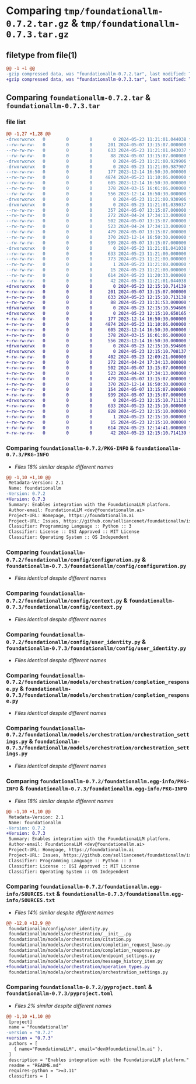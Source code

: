# Comparing `tmp/foundationallm-0.7.2.tar.gz` & `tmp/foundationallm-0.7.3.tar.gz`

## filetype from file(1)

```diff
@@ -1 +1 @@
-gzip compressed data, was "foundationallm-0.7.2.tar", last modified: Thu May 23 11:21:01 2024, max compression
+gzip compressed data, was "foundationallm-0.7.3.tar", last modified: Thu May 23 12:15:10 2024, max compression
```

## Comparing `foundationallm-0.7.2.tar` & `foundationallm-0.7.3.tar`

### file list

```diff
@@ -1,27 +1,28 @@
-drwxrwxrwx   0        0        0        0 2024-05-23 11:21:01.044038 foundationallm-0.7.2/
--rw-rw-rw-   0        0        0      201 2024-05-07 13:15:07.000000 foundationallm-0.7.2/LICENSE
--rw-rw-rw-   0        0        0      633 2024-05-23 11:21:01.043037 foundationallm-0.7.2/PKG-INFO
--rw-rw-rw-   0        0        0       88 2024-05-07 13:15:07.000000 foundationallm-0.7.2/README.md
-drwxrwxrwx   0        0        0        0 2024-05-23 11:21:00.929906 foundationallm-0.7.2/foundationallm/
-drwxrwxrwx   0        0        0        0 2024-05-23 11:21:00.987907 foundationallm-0.7.2/foundationallm/config/
--rw-rw-rw-   0        0        0      177 2023-12-14 16:50:30.000000 foundationallm-0.7.2/foundationallm/config/__init__.py
--rw-rw-rw-   0        0        0     4874 2024-05-23 11:10:06.000000 foundationallm-0.7.2/foundationallm/config/configuration.py
--rw-rw-rw-   0        0        0      605 2023-12-14 16:50:30.000000 foundationallm-0.7.2/foundationallm/config/context.py
--rw-rw-rw-   0        0        0      378 2024-03-15 16:01:06.000000 foundationallm-0.7.2/foundationallm/config/environment_variables.py
--rw-rw-rw-   0        0        0      556 2023-12-14 16:50:30.000000 foundationallm-0.7.2/foundationallm/config/user_identity.py
-drwxrwxrwx   0        0        0        0 2024-05-23 11:21:00.930906 foundationallm-0.7.2/foundationallm/models/
-drwxrwxrwx   0        0        0        0 2024-05-23 11:21:01.039037 foundationallm-0.7.2/foundationallm/models/orchestration/
--rw-rw-rw-   0        0        0      357 2024-05-07 13:15:07.000000 foundationallm-0.7.2/foundationallm/models/orchestration/__init__.py
--rw-rw-rw-   0        0        0      272 2024-04-24 17:34:13.000000 foundationallm-0.7.2/foundationallm/models/orchestration/citation.py
--rw-rw-rw-   0        0        0      502 2024-05-07 13:15:07.000000 foundationallm-0.7.2/foundationallm/models/orchestration/completion_request_base.py
--rw-rw-rw-   0        0        0      523 2024-04-24 17:34:13.000000 foundationallm-0.7.2/foundationallm/models/orchestration/completion_response.py
--rw-rw-rw-   0        0        0      479 2024-05-07 13:15:07.000000 foundationallm-0.7.2/foundationallm/models/orchestration/endpoint_settings.py
--rw-rw-rw-   0        0        0      370 2023-12-14 16:50:30.000000 foundationallm-0.7.2/foundationallm/models/orchestration/message_history_item.py
--rw-rw-rw-   0        0        0      939 2024-05-07 13:15:07.000000 foundationallm-0.7.2/foundationallm/models/orchestration/orchestration_settings.py
-drwxrwxrwx   0        0        0        0 2024-05-23 11:21:01.041038 foundationallm-0.7.2/foundationallm.egg-info/
--rw-rw-rw-   0        0        0      633 2024-05-23 11:21:00.000000 foundationallm-0.7.2/foundationallm.egg-info/PKG-INFO
--rw-rw-rw-   0        0        0      773 2024-05-23 11:21:00.000000 foundationallm-0.7.2/foundationallm.egg-info/SOURCES.txt
--rw-rw-rw-   0        0        0        1 2024-05-23 11:21:00.000000 foundationallm-0.7.2/foundationallm.egg-info/dependency_links.txt
--rw-rw-rw-   0        0        0       15 2024-05-23 11:21:00.000000 foundationallm-0.7.2/foundationallm.egg-info/top_level.txt
--rw-rw-rw-   0        0        0      614 2024-05-23 11:20:33.000000 foundationallm-0.7.2/pyproject.toml
--rw-rw-rw-   0        0        0       42 2024-05-23 11:21:01.044038 foundationallm-0.7.2/setup.cfg
+drwxrwxrwx   0        0        0        0 2024-05-23 12:15:10.714139 foundationallm-0.7.3/
+-rw-rw-rw-   0        0        0      201 2024-05-07 13:15:07.000000 foundationallm-0.7.3/LICENSE
+-rw-rw-rw-   0        0        0      633 2024-05-23 12:15:10.713138 foundationallm-0.7.3/PKG-INFO
+-rw-rw-rw-   0        0        0       88 2024-05-23 11:31:53.000000 foundationallm-0.7.3/README.md
+drwxrwxrwx   0        0        0        0 2024-05-23 12:15:10.594606 foundationallm-0.7.3/foundationallm/
+drwxrwxrwx   0        0        0        0 2024-05-23 12:15:10.650165 foundationallm-0.7.3/foundationallm/config/
+-rw-rw-rw-   0        0        0      177 2023-12-14 16:50:30.000000 foundationallm-0.7.3/foundationallm/config/__init__.py
+-rw-rw-rw-   0        0        0     4874 2024-05-23 11:10:06.000000 foundationallm-0.7.3/foundationallm/config/configuration.py
+-rw-rw-rw-   0        0        0      605 2023-12-14 16:50:30.000000 foundationallm-0.7.3/foundationallm/config/context.py
+-rw-rw-rw-   0        0        0      378 2024-03-15 16:01:06.000000 foundationallm-0.7.3/foundationallm/config/environment_variables.py
+-rw-rw-rw-   0        0        0      556 2023-12-14 16:50:30.000000 foundationallm-0.7.3/foundationallm/config/user_identity.py
+drwxrwxrwx   0        0        0        0 2024-05-23 12:15:10.594606 foundationallm-0.7.3/foundationallm/models/
+drwxrwxrwx   0        0        0        0 2024-05-23 12:15:10.708137 foundationallm-0.7.3/foundationallm/models/orchestration/
+-rw-rw-rw-   0        0        0      402 2024-05-23 12:09:21.000000 foundationallm-0.7.3/foundationallm/models/orchestration/__init__.py
+-rw-rw-rw-   0        0        0      272 2024-04-24 17:34:13.000000 foundationallm-0.7.3/foundationallm/models/orchestration/citation.py
+-rw-rw-rw-   0        0        0      502 2024-05-07 13:15:07.000000 foundationallm-0.7.3/foundationallm/models/orchestration/completion_request_base.py
+-rw-rw-rw-   0        0        0      523 2024-04-24 17:34:13.000000 foundationallm-0.7.3/foundationallm/models/orchestration/completion_response.py
+-rw-rw-rw-   0        0        0      479 2024-05-07 13:15:07.000000 foundationallm-0.7.3/foundationallm/models/orchestration/endpoint_settings.py
+-rw-rw-rw-   0        0        0      370 2023-12-14 16:50:30.000000 foundationallm-0.7.3/foundationallm/models/orchestration/message_history_item.py
+-rw-rw-rw-   0        0        0      154 2024-05-07 13:15:07.000000 foundationallm-0.7.3/foundationallm/models/orchestration/operation_types.py
+-rw-rw-rw-   0        0        0      939 2024-05-07 13:15:07.000000 foundationallm-0.7.3/foundationallm/models/orchestration/orchestration_settings.py
+drwxrwxrwx   0        0        0        0 2024-05-23 12:15:10.711138 foundationallm-0.7.3/foundationallm.egg-info/
+-rw-rw-rw-   0        0        0      633 2024-05-23 12:15:10.000000 foundationallm-0.7.3/foundationallm.egg-info/PKG-INFO
+-rw-rw-rw-   0        0        0      828 2024-05-23 12:15:10.000000 foundationallm-0.7.3/foundationallm.egg-info/SOURCES.txt
+-rw-rw-rw-   0        0        0        1 2024-05-23 12:15:10.000000 foundationallm-0.7.3/foundationallm.egg-info/dependency_links.txt
+-rw-rw-rw-   0        0        0       15 2024-05-23 12:15:10.000000 foundationallm-0.7.3/foundationallm.egg-info/top_level.txt
+-rw-rw-rw-   0        0        0      614 2024-05-23 12:14:41.000000 foundationallm-0.7.3/pyproject.toml
+-rw-rw-rw-   0        0        0       42 2024-05-23 12:15:10.714139 foundationallm-0.7.3/setup.cfg
```

### Comparing `foundationallm-0.7.2/PKG-INFO` & `foundationallm-0.7.3/PKG-INFO`

 * *Files 18% similar despite different names*

```diff
@@ -1,10 +1,10 @@
 Metadata-Version: 2.1
 Name: foundationallm
-Version: 0.7.2
+Version: 0.7.3
 Summary: Enables integration with the FoundationaLLM platform.
 Author-email: FoundationaLLM <dev@foundationallm.ai>
 Project-URL: Homepage, https://foundationallm.ai
 Project-URL: Issues, https://github.com/solliancenet/foundationallm/issues
 Classifier: Programming Language :: Python :: 3
 Classifier: License :: OSI Approved :: MIT License
 Classifier: Operating System :: OS Independent
```

### Comparing `foundationallm-0.7.2/foundationallm/config/configuration.py` & `foundationallm-0.7.3/foundationallm/config/configuration.py`

 * *Files identical despite different names*

### Comparing `foundationallm-0.7.2/foundationallm/config/context.py` & `foundationallm-0.7.3/foundationallm/config/context.py`

 * *Files identical despite different names*

### Comparing `foundationallm-0.7.2/foundationallm/config/user_identity.py` & `foundationallm-0.7.3/foundationallm/config/user_identity.py`

 * *Files identical despite different names*

### Comparing `foundationallm-0.7.2/foundationallm/models/orchestration/completion_response.py` & `foundationallm-0.7.3/foundationallm/models/orchestration/completion_response.py`

 * *Files identical despite different names*

### Comparing `foundationallm-0.7.2/foundationallm/models/orchestration/orchestration_settings.py` & `foundationallm-0.7.3/foundationallm/models/orchestration/orchestration_settings.py`

 * *Files identical despite different names*

### Comparing `foundationallm-0.7.2/foundationallm.egg-info/PKG-INFO` & `foundationallm-0.7.3/foundationallm.egg-info/PKG-INFO`

 * *Files 18% similar despite different names*

```diff
@@ -1,10 +1,10 @@
 Metadata-Version: 2.1
 Name: foundationallm
-Version: 0.7.2
+Version: 0.7.3
 Summary: Enables integration with the FoundationaLLM platform.
 Author-email: FoundationaLLM <dev@foundationallm.ai>
 Project-URL: Homepage, https://foundationallm.ai
 Project-URL: Issues, https://github.com/solliancenet/foundationallm/issues
 Classifier: Programming Language :: Python :: 3
 Classifier: License :: OSI Approved :: MIT License
 Classifier: Operating System :: OS Independent
```

### Comparing `foundationallm-0.7.2/foundationallm.egg-info/SOURCES.txt` & `foundationallm-0.7.3/foundationallm.egg-info/SOURCES.txt`

 * *Files 14% similar despite different names*

```diff
@@ -12,8 +12,9 @@
 foundationallm/config/user_identity.py
 foundationallm/models/orchestration/__init__.py
 foundationallm/models/orchestration/citation.py
 foundationallm/models/orchestration/completion_request_base.py
 foundationallm/models/orchestration/completion_response.py
 foundationallm/models/orchestration/endpoint_settings.py
 foundationallm/models/orchestration/message_history_item.py
+foundationallm/models/orchestration/operation_types.py
 foundationallm/models/orchestration/orchestration_settings.py
```

### Comparing `foundationallm-0.7.2/pyproject.toml` & `foundationallm-0.7.3/pyproject.toml`

 * *Files 2% similar despite different names*

```diff
@@ -1,10 +1,10 @@
 [project]
 name = "foundationallm"
-version = "0.7.2"
+version = "0.7.3"
 authors = [
   { name="FoundationaLLM", email="dev@foundationallm.ai" },
 ]
 description = "Enables integration with the FoundationaLLM platform."
 readme = "README.md"
 requires-python = ">=3.11"
 classifiers = [
```

